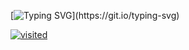 


[![Typing SVG](https://readme-typing-svg.herokuapp.com?font=Source+Sans+Pro&size=16&duration=4700&color=555555&vCenter=true&width=689&height=21&lines=Almost+all+repositories+turn+over+to+private.)](https://git.io/typing-svg)

[![visited](https://hits.seeyoufarm.com/api/count/incr/badge.svg?url=https%3A%2F%2Fgithub.com%2Fholabee&count_bg=%606BEA&title_bg=%23555555&icon=aiqfome.svg&icon_color=%23E7E7E7&title=Visited&edge_flat=false)](https://hits.seeyoufarm.com)


  
<!--

<div align="center" >
  <img
    src="https://render.gitanimals.org/lines/lledellebell?pet-id=654617190172588428"
    width="600"
    height="120"
  />
</div>

**holabee/holabee** is a ✨ _special_ ✨ repository because its `README.md` (this file) appears on your GitHub profile.

Here are some ideas to get you started:

- 🔭 I’m currently working on ...
- 🌱 I’m currently learning ...
- 👯 I’m looking to collaborate on ...
- 🤔 I’m looking for help with ...
- 💬 Ask me about ...
- 📫 How to reach me: ...
- 😄 Pronouns: ...
- ⚡ Fun fact: ... 💬

## 💬 The most used progamming languages
[![Top Langs](https://github-readme-stats.vercel.app/api/top-langs/?username=holabee&langs_count=8)](https://github.com/holabee/github-readme-stats)

[![Typing SVG](https://readme-typing-svg.herokuapp.com?font=Source+Sans+Pro&size=16&duration=4700&color=555555&vCenter=true&width=431&height=21&lines=Almost+all+repositories+turn+over+to+private.)](https://git.io/typing-svg)
 
```bash
#HEX
5374617274 6F6666 77697468 61 636C65616E 736C617465 
```

[![Ashutosh's github activity graph](https://activity-graph.herokuapp.com/graph?username=holabee&theme=xcode)](https://github.com/holabee/github-readme-activity-graph)

## The most used progamming languages
[![Top Langs](https://github-readme-stats.vercel.app/api/top-langs/?username=holabee&langs_count=8)](https://github.com/holabee/github-readme-stats)

## Activity Graph 

## 🔧 Technologies & Tools
![gulp](https://badges.aleen42.com/src/gulp.svg)
![parcel](https://badges.aleen42.com/src/parcel.svg)
![grunt](https://badges.aleen42.com/src/grunt.svg)
![javascript](https://badges.aleen42.com/src/javascript.svg)
![node](https://badges.aleen42.com/src/node.svg)
![vue](https://badges.aleen42.com/src/vue.svg)
![tailwindcss](https://badges.aleen42.com/src/tailwindcss.svg)
![react](https://badges.aleen42.com/src/react.svg)
![typescript](https://badges.aleen42.com/src/typescript.svg)
![webpack](https://badges.aleen42.com/src/webpack.svg)
![redux](https://badges.aleen42.com/src/redux.svg)
![rxjs](https://badges.aleen42.com/src/reactivex.svg) ...

[![Ashutosh's github activity graph](https://activity-graph.herokuapp.com/graph?username=holabee&theme=xcode)](https://github.com/holabee/github-readme-activity-graph)

[![visited](https://hits.seeyoufarm.com/api/count/incr/badge.svg?url=https%3A%2F%2Fgithub.com%2Fholabee&count_bg=%23B30303&title_bg=%23555555&icon=aiqfome.svg&icon_color=%23E7E7E7&title=Visited&edge_flat=false)](https://hits.seeyoufarm.com) <br>

## 🌱 Activity
[![Ashutosh's github activity graph](https://activity-graph.herokuapp.com/graph?username=holabee&theme=xcode)](https://github.com/holabee/github-readme-activity-graph)

## 🔧 Technologies & Tools
![gulp](https://badges.aleen42.com/src/gulp.svg)
![parcel](https://badges.aleen42.com/src/parcel.svg)
![grunt](https://badges.aleen42.com/src/grunt.svg)
![javascript](https://badges.aleen42.com/src/javascript.svg)
![node](https://badges.aleen42.com/src/node.svg)
![vue](https://badges.aleen42.com/src/vue.svg)
![tailwindcss](https://badges.aleen42.com/src/tailwindcss.svg)
![react](https://badges.aleen42.com/src/react.svg)
![typescript](https://badges.aleen42.com/src/typescript.svg)
![webpack](https://badges.aleen42.com/src/webpack.svg)
![redux](https://badges.aleen42.com/src/redux.svg)
![rxjs](https://badges.aleen42.com/src/reactivex.svg) ...

## 📫 Channel
[![](https://dcbadge.vercel.app/api/server/6DruCKHpW8?style=flat)](https://discord.gg/6DruCKHpW8)


-->


